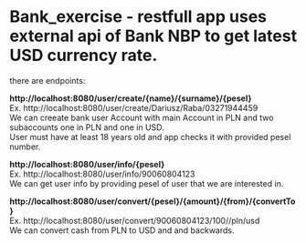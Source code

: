# Bank_exercise - restfull app uses external api of Bank NBP to get latest USD currency rate.

there are endpoints:

**http://localhost:8080/user/create/{name}/{surname}/{pesel}** <br/>
Ex. http://localhost:8080/user/create/Dariusz/Raba/03271944459<br/>
We can creeate bank user Account with main Account in PLN and two subaccounts one in PLN and one in USD. <br/>
User must have at least 18 years old and app checks it with provided pesel number.<br/>

**http://localhost:8080/user/info/{pesel}**<br/>
Ex. http://localhost:8080/user/info/90060804123<br/>
We can get user info by providing pesel of user that we are interested in.<br/>

**http://localhost:8080/user/convert/{pesel}/{amount}/{from}/{convertTo}**<br/>
Ex. http://localhost:8080/user/convert/90060804123/100//pln/usd<br/>
We can convert cash from PLN to USD and and backwards.<br/>
